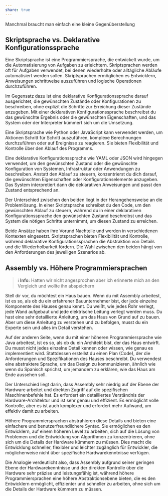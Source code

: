 ```yaml
---
share: true
---
```


Manchmal braucht man einfach eine kleine Gegenüberstellung

## Skriptsprache vs. Deklarative Konfigurationssprache

Eine Skriptsprache ist eine Programmiersprache, die entwickelt wurde, um die Automatisierung von Aufgaben zu erleichtern. Skriptsprachen werden oft für Aufgaben verwendet, bei denen wiederholte oder alltägliche Abläufe automatisiert werden sollen. Skriptsprachen ermöglichen es Entwicklern, Anweisungen schrittweise auszuführen und logische Operationen durchzuführen.

Im Gegensatz dazu ist eine deklarative Konfigurationssprache darauf ausgerichtet, die gewünschten Zustände oder Konfigurationen zu beschreiben, ohne explizit die Schritte zur Erreichung dieser Zustände anzugeben. Mit einer deklarativen Konfigurationssprache beschreibst du das gewünschte Ergebnis oder die gewünschten Eigenschaften, und das System oder der Interpreter kümmert sich um die Umsetzung.

Eine Skriptsprache wie Python oder JavaScript kann verwendet werden, um Aktionen Schritt für Schritt auszuführen, komplexe Berechnungen durchzuführen oder auf Ereignisse zu reagieren. Sie bieten Flexibilität und Kontrolle über den Ablauf des Programms.

Eine deklarative Konfigurationssprache wie YAML oder JSON wird hingegen verwendet, um den gewünschten Zustand oder die gewünschte Konfiguration von Systemen, Infrastruktur oder Anwendungen zu beschreiben. Anstatt den Ablauf zu steuern, konzentrierst du dich darauf, die gewünschten Eigenschaften oder Konfigurationselemente anzugeben. Das System interpretiert dann die deklarativen Anweisungen und passt den Zustand entsprechend an.

Der Unterschied zwischen den beiden liegt in der Herangehensweise an die Problemlösung. In einer Skriptsprache schreibst du den Code, um den gewünschten Ablauf zu steuern, während du in einer deklarativen Konfigurationssprache den gewünschten Zustand beschreibst und das System die nötigen Schritte unternimmt, um diesen Zustand zu erreichen.

Beide Ansätze haben ihre Vorund Nachteile und werden in verschiedenen Kontexten eingesetzt. Skriptsprachen bieten Flexibilität und Kontrolle, während deklarative Konfigurationssprachen die Abstraktion von Details und die Wiederholbarkeit fördern. Die Wahl zwischen den beiden hängt von den Anforderungen des jeweiligen Szenarios ab.

## Assembly vs. Höhere Programmiersprachen

> ℹ **Info:**
> Hatten wir nicht angesprochen aber ich erinnerte mich an den Vergleich und wollte ihn abspeichern

Stell dir vor, du möchtest ein Haus bauen. Wenn du mit Assembly arbeitest, ist es so, als ob du ein erfahrener Bauunternehmer bist, der jede einzelne Komponente des Hauses genau kennt. Du weißt, wie jedes Rohr verlegt, jede Wand aufgebaut und jede elektrische Leitung verlegt werden muss. Du hast eine sehr detaillierte Anleitung, um das Haus von Grund auf zu bauen. Aber um diese Anleitung zu verstehen und zu befolgen, musst du ein Experte sein und alles im Detail verstehen.

Auf der anderen Seite, wenn du mit einer höheren Programmiersprache wie Java arbeitest, ist es so, als ob du ein Architekt bist, der das Haus entwirft. Du musst nicht jedes einzelne Detail kennen oder wissen, wie genau es implementiert wird. Stattdessen erstellst du einen Plan (Code), der die Anforderungen und Spezifikationen des Hauses beschreibt. Du verwendest eine abstraktere Sprache, um das Design zu kommunizieren, ähnlich wie wenn du Spanisch sprichst, um jemandem zu erklären, wie das Haus am Ende aussehen soll.

Der Unterschied liegt darin, dass Assembly sehr niedrig auf der Ebene der Hardware arbeitet und direkten Zugriff auf die spezifischen Maschinenbefehle hat. Es erfordert ein detailliertes Verständnis der Hardware-Architektur und ist sehr genau und effizient. Es ermöglicht volle Kontrolle, aber es ist auch komplexer und erfordert mehr Aufwand, um effektiv damit zu arbeiten.

Höhere Programmiersprachen abstrahieren diese Details und bieten eine einfachere und benutzerfreundlichere Syntax. Sie ermöglichen es den Entwicklern, auf einem höheren Level zu arbeiten, sich auf die Lösung von Problemen und die Entwicklung von Algorithmen zu konzentrieren, ohne sich um die Details der Hardware kümmern zu müssen. Dies macht die Entwicklung schneller, flexibler und leichter zugänglich für Entwickler, die möglicherweise nicht über spezifische Hardwarekenntnisse verfügen.

Die Analogie verdeutlicht also, dass Assembly aufgrund seiner geringen Ebene der Hardwarekenntnisse und der direkten Kontrolle über die Hardware sehr präzise und leistungsfähig ist, während höhere Programmiersprachen eine höhere Abstraktionsebene bieten, die es den Entwicklern ermöglicht, effizienter und schneller zu arbeiten, ohne sich um die Details der Hardware kümmern zu müssen.